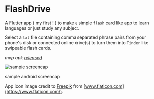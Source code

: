 # FlashDrive

A Flutter app ( my first ! ) to make a simple `flash` card like app to learn languages or just study any subject.

Select a `txt` file containing comma separated phrase pairs from your phone's disk or connected online drive(s) to turn them into `Tinder` like swipeable flash cards.

*mvp apk [released](https://github.com/GuhaAG/flash-drive/releases/tag/0.1.0)*

![sample screencap](https://i.postimg.cc/wvBDsPGT/interesting.jpg)

sample android screencap

App icon image credit to [Freepik](https://www.flaticon.com/authors/freepik) from [www.flaticon.com](https://www.flaticon.com/).
